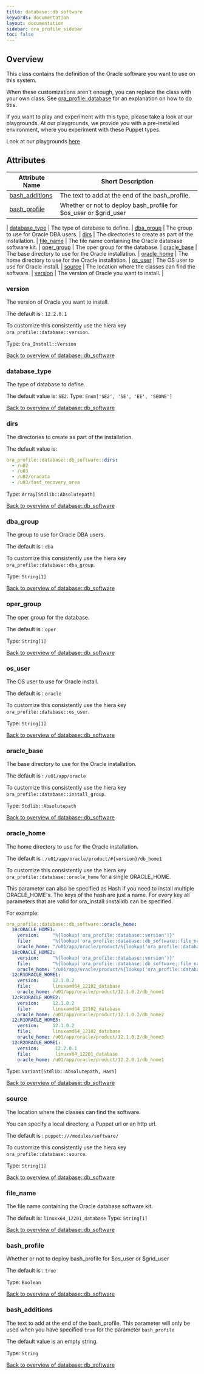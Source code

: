 ```yaml
---
title: database::db software
keywords: documentation
layout: documentation
sidebar: ora_profile_sidebar
toc: false
---
```

## Overview

This class contains the definition of the Oracle software you want to use on this system.

When these customizations aren't enough, you can replace the class with your own class. See [ora_profile::database](./database.html) for an explanation on how to do this.




If you want to play and experiment with this type, please take a look at our playgrounds. At our playgrounds, 
we provide you with a pre-installed environment, where you experiment with these Puppet types.

Look at our playgrounds [here](/playgrounds#oracle)

## Attributes



Attribute Name                                          | Short Description                                                 |
------------------------------------------------------- | ----------------------------------------------------------------- |
[bash_additions](#database::db_software_bash_additions) | The text to add at the end of the bash_profile.                   |
[bash_profile](#database::db_software_bash_profile)     | Whether or not to deploy bash_profile for $os_user or $grid_user
 |
[database_type](#database::db_software_database_type)   | The type of database to define.                                   |
[dba_group](#database::db_software_dba_group)           | The group to use for Oracle DBA users.                            |
[dirs](#database::db_software_dirs)                     | The directories to create as part of the installation.            |
[file_name](#database::db_software_file_name)           | The file name containing the Oracle database software kit.        |
[oper_group](#database::db_software_oper_group)         | The oper group for the database.                                  |
[oracle_base](#database::db_software_oracle_base)       | The base directory to use for the Oracle installation.            |
[oracle_home](#database::db_software_oracle_home)       | The home directory to use for the Oracle installation.            |
[os_user](#database::db_software_os_user)               | The OS user to use for Oracle install.                            |
[source](#database::db_software_source)                 | The location where the classes can find the software.             |
[version](#database::db_software_version)               | The version of Oracle you want to install.                        |




### version<a name='database::db_software_version'>

The version of Oracle you want to install.

The default is : `12.2.0.1`

To customize this consistently use the hiera key `ora_profile::database::version`.

Type: `Ora_Install::Version`


[Back to overview of database::db_software](#attributes)

### database_type<a name='database::db_software_database_type'>

The type of database to define. 

The default value is: `SE2`.
Type: `Enum['SE2', 'SE', 'EE', 'SEONE']`


[Back to overview of database::db_software](#attributes)

### dirs<a name='database::db_software_dirs'>

The directories to create as part of the installation.

The default value is:

```yaml
ora_profile::database::db_software::dirs:
  - /u02
  - /u03
  - /u02/oradata
  - /u03/fast_recovery_area

```
Type: `Array[Stdlib::Absolutepath]`


[Back to overview of database::db_software](#attributes)

### dba_group<a name='database::db_software_dba_group'>

The group to use for Oracle DBA users.

The default is : `dba`

To customize this consistently use the hiera key `ora_profile::database::dba_group`.

Type: `String[1]`


[Back to overview of database::db_software](#attributes)

### oper_group<a name='database::db_software_oper_group'>

The oper group for the database.

The default is : `oper`

Type: `String[1]`


[Back to overview of database::db_software](#attributes)

### os_user<a name='database::db_software_os_user'>

The OS user to use for Oracle install.

The default is : `oracle`

To customize this consistently use the hiera key `ora_profile::database::os_user`.

Type: `String[1]`


[Back to overview of database::db_software](#attributes)

### oracle_base<a name='database::db_software_oracle_base'>

The base directory to use for the Oracle installation.

The default is : `/u01/app/oracle`

To customize this consistently use the hiera key `ora_profile::database::install_group`.


Type: `Stdlib::Absolutepath`


[Back to overview of database::db_software](#attributes)

### oracle_home<a name='database::db_software_oracle_home'>

The home directory to use for the Oracle installation.

The default is : `/u01/app/oracle/product/#{version}/db_home1`

To customize this consistently use the hiera key `ora_profile::database::oracle_home` for a single ORACLE_HOME.

This parameter can also be specified as Hash if you need to install multiple ORACLE_HOME's.
The keys of the hash are just a name.
For every key all parameters that are valid for ora_install::installdb can be specified.

For example:

```yaml
ora_profile::database::db_software::oracle_home:
  18cORACLE_HOME1:
    version:     "%{lookup('ora_profile::database::version')}"
    file:        "%{lookup('ora_profile::database::db_software::file_name')}"
    oracle_home: "/u01/app/oracle/product/%{lookup('ora_profile::database::version')}/db_home1"
  18cORACLE_HOME2:
    version:     "%{lookup('ora_profile::database::version')}"
    file:        "%{lookup('ora_profile::database::db_software::file_name')}"
    oracle_home: "/u01/app/oracle/product/%{lookup('ora_profile::database::version')}/db_home2"
  12cR1ORACLE_HOME1:
    version:     12.1.0.2
    file:        linuxamd64_12102_database
    oracle_home: /u01/app/oracle/product/12.1.0.2/db_home1
  12cR1ORACLE_HOME2:
    version:     12.1.0.2
    file:        linuxamd64_12102_database
    oracle_home: /u01/app/oracle/product/12.1.0.2/db_home2
  12cR1ORACLE_HOME3:
    version:     12.1.0.2
    file:        linuxamd64_12102_database
    oracle_home: /u01/app/oracle/product/12.1.0.2/db_home3
  12cR2ORACLE_HOME1:
    version:      12.2.0.1
    file:         linuxx64_12201_database
    oracle_home: /u01/app/oracle/product/12.2.0.1/db_home1
```

Type: `Variant[Stdlib::Absolutepath, Hash]`


[Back to overview of database::db_software](#attributes)

### source<a name='database::db_software_source'>

The location where the classes can find the software. 

You can specify a local directory, a Puppet url or an http url.

The default is : `puppet:///modules/software/`

To customize this consistently use the hiera key `ora_profile::database::source`.

Type: `String[1]`


[Back to overview of database::db_software](#attributes)

### file_name<a name='database::db_software_file_name'>

The file name containing the Oracle database software kit.

The default is: `linuxx64_12201_database`
Type: `String[1]`


[Back to overview of database::db_software](#attributes)

### bash_profile<a name='database::db_software_bash_profile'>

Whether or not to deploy bash_profile for $os_user or $grid_user

The default is : `true`

Type: `Boolean`


[Back to overview of database::db_software](#attributes)

### bash_additions<a name='database::db_software_bash_additions'>

The text to add at the end of the bash_profile. This parameter will only be used when you have specified `true` for the parameter `bash_profile`

The default value is an empty string.

Type: `String`


[Back to overview of database::db_software](#attributes)
